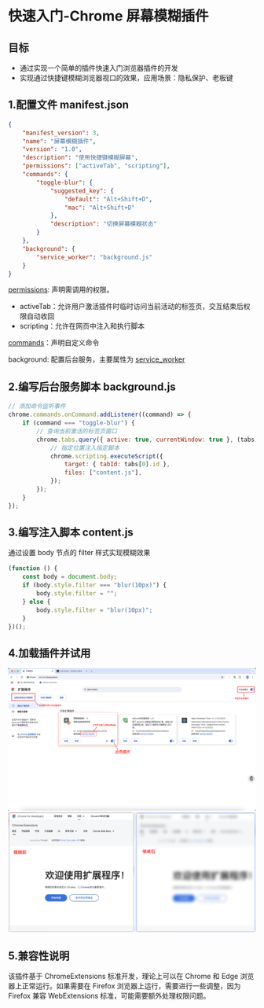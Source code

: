 # 快速入门-Chrome 屏幕模糊插件

## 目标

- 通过实现一个简单的插件快速入门浏览器插件的开发
- 实现通过快捷键模糊浏览器视口的效果，应用场景：隐私保护、老板键

## 1.配置文件 manifest.json

```json
{
	"manifest_version": 3,
	"name": "屏幕模糊插件",
	"version": "1.0",
	"description": "使用快捷键模糊屏幕",
	"permissions": ["activeTab", "scripting"],
	"commands": {
		"toggle-blur": {
			"suggested_key": {
				"default": "Alt+Shift+D",
				"mac": "Alt+Shift+D"
			},
			"description": "切换屏幕模糊状态"
		}
	},
	"background": {
		"service_worker": "background.js"
	}
}
```

[permissions](https://developer.mozilla.org/zh-CN/docs/Mozilla/Add-ons/WebExtensions/manifest.json/permissions): 声明需调用的权限。

- activeTab：允许用户激活插件时临时访问当前活动的标签页，交互结束后权限自动收回
- scripting：允许在网页中注入和执行脚本

[commands](https://developer.chrome.com/docs/extensions/reference/api/commands?hl=zh-cn)：声明自定义命令

background: 配置后台服务，主要属性为 [service_worker](https://developer.chrome.com/docs/extensions/develop/concepts/service-workers?hl=zh-cn)

## 2.编写后台服务脚本 background.js

```js
// 添加命令监听事件
chrome.commands.onCommand.addListener((command) => {
	if (command === "toggle-blur") {
		// 查询当前激活的标签页窗口
		chrome.tabs.query({ active: true, currentWindow: true }, (tabs) => {
			// 指定位置注入指定脚本
			chrome.scripting.executeScript({
				target: { tabId: tabs[0].id },
				files: ["content.js"],
			});
		});
	}
});
```

## 3.编写注入脚本 content.js

通过设置 body 节点的 filter 样式实现模糊效果

```js
(function () {
	const body = document.body;
	if (body.style.filter === "blur(10px)") {
		body.style.filter = "";
	} else {
		body.style.filter = "blur(10px)";
	}
})();
```

## 4.加载插件并试用

![Chrome屏幕模糊插件01](./Chrome屏幕模糊插件01.png)
![Chrome屏幕模糊插件02](./Chrome屏幕模糊插件02.png)

## 5.兼容性说明

该插件基于 ChromeExtensions 标准开发，理论上可以在 Chrome 和 Edge 浏览器上正常运行。如果需要在 Firefox 浏览器上运行，需要进行一些调整，因为 Firefox 兼容 WebExtensions 标准，可能需要额外处理权限问题。
